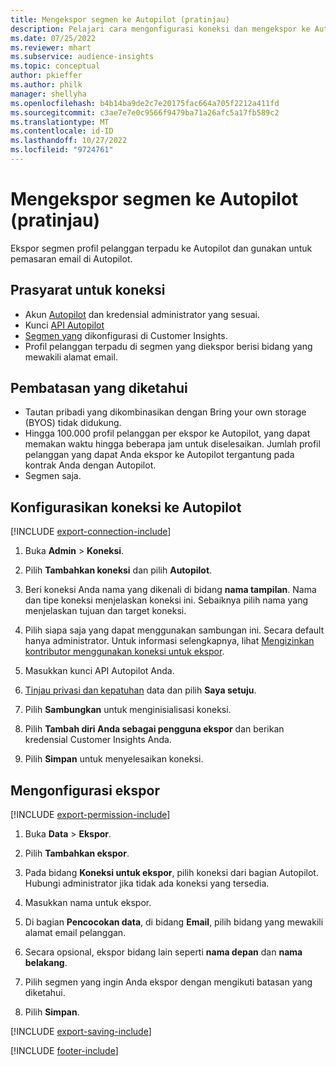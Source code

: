 ```yaml
---
title: Mengekspor segmen ke Autopilot (pratinjau)
description: Pelajari cara mengonfigurasi koneksi dan mengekspor ke Autopilot.
ms.date: 07/25/2022
ms.reviewer: mhart
ms.subservice: audience-insights
ms.topic: conceptual
author: pkieffer
ms.author: philk
manager: shellyha
ms.openlocfilehash: b4b14ba9de2c7e20175fac664a705f2212a411fd
ms.sourcegitcommit: c3ae7e7e0c9566f9479ba71a26afc5a17fb589c2
ms.translationtype: MT
ms.contentlocale: id-ID
ms.lasthandoff: 10/27/2022
ms.locfileid: "9724761"
---
```

# <a name="export-segments-to-autopilot-preview"></a>Mengekspor segmen ke Autopilot (pratinjau)

Ekspor segmen profil pelanggan terpadu ke Autopilot dan gunakan untuk pemasaran email di Autopilot.

## <a name="prerequisites-for-a-connection"></a>Prasyarat untuk koneksi

- Akun [Autopilot](https://www.autopilothq.com/) dan kredensial administrator yang sesuai.
- Kunci [API Autopilot](https://autopilot.docs.apiary.io/#)
- [Segmen yang](segments.md) dikonfigurasi di Customer Insights.
- Profil pelanggan terpadu di segmen yang diekspor berisi bidang yang mewakili alamat email.

## <a name="known-limitations"></a>Pembatasan yang diketahui

- Tautan pribadi yang dikombinasikan dengan Bring your own storage (BYOS) tidak didukung.
- Hingga 100.000 profil pelanggan per ekspor ke Autopilot, yang dapat memakan waktu hingga beberapa jam untuk diselesaikan. Jumlah profil pelanggan yang dapat Anda ekspor ke Autopilot tergantung pada kontrak Anda dengan Autopilot.
- Segmen saja.

## <a name="set-up-connection-to-autopilot"></a>Konfigurasikan koneksi ke Autopilot

[!INCLUDE [export-connection-include](includes/export-connection-admn.md)]

1. Buka **Admin** > **Koneksi**.

1. Pilih **Tambahkan koneksi** dan pilih **Autopilot**.

1. Beri koneksi Anda nama yang dikenali di bidang **nama tampilan**. Nama dan tipe koneksi menjelaskan koneksi ini. Sebaiknya pilih nama yang menjelaskan tujuan dan target koneksi.

1. Pilih siapa saja yang dapat menggunakan sambungan ini. Secara default hanya administrator. Untuk informasi selengkapnya, lihat [Mengizinkan kontributor menggunakan koneksi untuk ekspor](connections.md#allow-contributors-to-use-a-connection-for-exports).

1. Masukkan kunci API Autopilot Anda.

1. [Tinjau privasi dan kepatuhan](connections.md#data-privacy-and-compliance) data dan pilih **Saya setuju**.

1. Pilih **Sambungkan** untuk menginisialisasi koneksi.

1. Pilih **Tambah diri Anda sebagai pengguna ekspor** dan berikan kredensial Customer Insights Anda.

1. Pilih **Simpan** untuk menyelesaikan koneksi.

## <a name="configure-an-export"></a>Mengonfigurasi ekspor

[!INCLUDE [export-permission-include](includes/export-permission.md)]

1. Buka **Data** > **Ekspor**.

1. Pilih **Tambahkan ekspor**.

1. Pada bidang **Koneksi untuk ekspor**, pilih koneksi dari bagian Autopilot. Hubungi administrator jika tidak ada koneksi yang tersedia.

1. Masukkan nama untuk ekspor.

1. Di bagian **Pencocokan data**, di bidang **Email**, pilih bidang yang mewakili alamat email pelanggan.

1. Secara opsional, ekspor bidang lain seperti **nama depan** dan **nama belakang**.

1. Pilih segmen yang ingin Anda ekspor dengan mengikuti batasan yang diketahui.

1. Pilih **Simpan**.

[!INCLUDE [export-saving-include](includes/export-saving.md)]

[!INCLUDE [footer-include](includes/footer-banner.md)]
